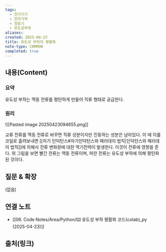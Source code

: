 ```yaml
---
tags:
  - 전기기기
  - 전자기학
  - 정류기
  - 유도성부하
aliases: 
created: 2025-04-23
title: 유도성 부하의 평활화
note-type: COMMON
completed: true
---
```


## 내용(Content)

### 요약

유도성 부하는 맥동 전류를 평탄하게 만들어 직류 형태로 공급한다.

### 원리

![[Pasted image 20250423094655.png]]

교류 전류를 맥동 전류로 바꾸면 직류 성분이지만 진동하는 성분은 남아있다. 이 때 이를 코일로 흘려보내면  [[자기 인덕턴스#자기인덕턴스와 페러데이 법칙|인덕턴스와 페러데이 법칙]]에 의해서 전류 변화량에 대한 역기전력이 발생한다. 이것이 전류에 영향을 준다. 위 그림을 보면 빨간 전류는 맥동 전류이며, 파란 전류는 유도성 부하에 의해 평탄화된 것이다.

## 질문 & 확장

(없음)

## 연결 노트

- [[06. Code Notes/Area/Python/⌨️ 유도성 부하 평활화 코드(colab)_py (2025-04-23)]]

## 출처(링크)

